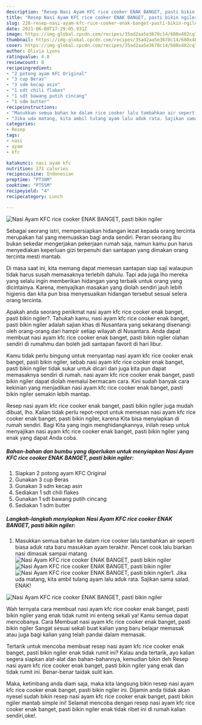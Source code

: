 ```yaml
---
description: "Resep Nasi Ayam KFC rice cooker ENAK BANGET, pasti bikin ngiler yang nikmat Untuk Jualan"
title: "Resep Nasi Ayam KFC rice cooker ENAK BANGET, pasti bikin ngiler yang nikmat Untuk Jualan"
slug: 228-resep-nasi-ayam-kfc-rice-cooker-enak-banget-pasti-bikin-ngiler-yang-nikmat-untuk-jualan
date: 2021-06-08T17:29:05.931Z
image: https://img-global.cpcdn.com/recipes/35ad2aa5e3678c14/680x482cq70/nasi-ayam-kfc-rice-cooker-enak-banget-pasti-bikin-ngiler-foto-resep-utama.jpg
thumbnail: https://img-global.cpcdn.com/recipes/35ad2aa5e3678c14/680x482cq70/nasi-ayam-kfc-rice-cooker-enak-banget-pasti-bikin-ngiler-foto-resep-utama.jpg
cover: https://img-global.cpcdn.com/recipes/35ad2aa5e3678c14/680x482cq70/nasi-ayam-kfc-rice-cooker-enak-banget-pasti-bikin-ngiler-foto-resep-utama.jpg
author: Olivia Lyons
ratingvalue: 4.8
reviewcount: 8
recipeingredient:
- "2 potong ayam KFC Original"
- "3 cup Beras"
- "3 sdm kecap asin"
- "1 sdt chili flakes"
- "1 sdt bawang putih cincang"
- "1 sdm butter"
recipeinstructions:
- "Masukkan semua bahan ke dalam rice cooker lalu tambahkan air seperti biasa aduk rata baru masukkan ayam terakhir. Pencet cook lalu biarkan nasi dimasak sampai matang"
- "Jika uda matang, kita ambil tulang ayam lalu aduk rata. Sajikan sama salad. ENAK!"
categories:
- Resep
tags:
- nasi
- ayam
- kfc

katakunci: nasi ayam kfc 
nutrition: 171 calories
recipecuisine: Indonesian
preptime: "PT38M"
cooktime: "PT55M"
recipeyield: "4"
recipecategory: Lunch

---
```



![Nasi Ayam KFC rice cooker ENAK BANGET, pasti bikin ngiler](https://img-global.cpcdn.com/recipes/35ad2aa5e3678c14/680x482cq70/nasi-ayam-kfc-rice-cooker-enak-banget-pasti-bikin-ngiler-foto-resep-utama.jpg)

Sebagai seorang istri, mempersiapkan hidangan lezat kepada orang tercinta merupakan hal yang memuaskan bagi anda sendiri. Peran seorang ibu bukan sekedar mengerjakan pekerjaan rumah saja, namun kamu pun harus menyediakan keperluan gizi terpenuhi dan santapan yang dimakan orang tercinta mesti mantab.

Di masa  saat ini, kita memang dapat memesan santapan siap saji walaupun tidak harus susah memasaknya terlebih dahulu. Tapi ada juga lho mereka yang selalu ingin memberikan hidangan yang terbaik untuk orang yang dicintainya. Karena, menyajikan masakan yang diolah sendiri jauh lebih higienis dan kita pun bisa menyesuaikan hidangan tersebut sesuai selera orang tercinta. 



Apakah anda seorang penikmat nasi ayam kfc rice cooker enak banget, pasti bikin ngiler?. Tahukah kamu, nasi ayam kfc rice cooker enak banget, pasti bikin ngiler adalah sajian khas di Nusantara yang sekarang disenangi oleh orang-orang dari hampir setiap wilayah di Nusantara. Anda dapat membuat nasi ayam kfc rice cooker enak banget, pasti bikin ngiler olahan sendiri di rumahmu dan boleh jadi santapan favorit di hari libur.

Kamu tidak perlu bingung untuk menyantap nasi ayam kfc rice cooker enak banget, pasti bikin ngiler, sebab nasi ayam kfc rice cooker enak banget, pasti bikin ngiler tidak sukar untuk dicari dan juga kita pun dapat memasaknya sendiri di rumah. nasi ayam kfc rice cooker enak banget, pasti bikin ngiler dapat diolah memalui bermacam cara. Kini sudah banyak cara kekinian yang menjadikan nasi ayam kfc rice cooker enak banget, pasti bikin ngiler semakin lebih mantap.

Resep nasi ayam kfc rice cooker enak banget, pasti bikin ngiler juga mudah dibuat, lho. Kalian tidak perlu repot-repot untuk memesan nasi ayam kfc rice cooker enak banget, pasti bikin ngiler, karena Kita bisa menyiapkan di rumah sendiri. Bagi Kita yang ingin menghidangkannya, inilah resep untuk menyajikan nasi ayam kfc rice cooker enak banget, pasti bikin ngiler yang enak yang dapat Anda coba.

<!--inarticleads1-->

##### Bahan-bahan dan bumbu yang diperlukan untuk menyiapkan Nasi Ayam KFC rice cooker ENAK BANGET, pasti bikin ngiler:

1. Siapkan 2 potong ayam KFC Original
1. Gunakan 3 cup Beras
1. Gunakan 3 sdm kecap asin
1. Sediakan 1 sdt chili flakes
1. Gunakan 1 sdt bawang putih cincang
1. Sediakan 1 sdm butter




<!--inarticleads2-->

##### Langkah-langkah menyiapkan Nasi Ayam KFC rice cooker ENAK BANGET, pasti bikin ngiler:

1. Masukkan semua bahan ke dalam rice cooker lalu tambahkan air seperti biasa aduk rata baru masukkan ayam terakhir. Pencet cook lalu biarkan nasi dimasak sampai matang
<img src="https://img-global.cpcdn.com/steps/30e4a8fd6eb28154/160x128cq70/nasi-ayam-kfc-rice-cooker-enak-banget-pasti-bikin-ngiler-langkah-memasak-1-foto.jpg" alt="Nasi Ayam KFC rice cooker ENAK BANGET, pasti bikin ngiler"><img src="https://img-global.cpcdn.com/steps/d8d8387ee2f61fd6/160x128cq70/nasi-ayam-kfc-rice-cooker-enak-banget-pasti-bikin-ngiler-langkah-memasak-1-foto.jpg" alt="Nasi Ayam KFC rice cooker ENAK BANGET, pasti bikin ngiler"><img src="https://img-global.cpcdn.com/steps/bc6d8d6fa7004e22/160x128cq70/nasi-ayam-kfc-rice-cooker-enak-banget-pasti-bikin-ngiler-langkah-memasak-1-foto.jpg" alt="Nasi Ayam KFC rice cooker ENAK BANGET, pasti bikin ngiler">1. Jika uda matang, kita ambil tulang ayam lalu aduk rata. Sajikan sama salad. ENAK!
<img src="https://img-global.cpcdn.com/steps/1f67895329e999e7/160x128cq70/nasi-ayam-kfc-rice-cooker-enak-banget-pasti-bikin-ngiler-langkah-memasak-2-foto.jpg" alt="Nasi Ayam KFC rice cooker ENAK BANGET, pasti bikin ngiler">



Wah ternyata cara membuat nasi ayam kfc rice cooker enak banget, pasti bikin ngiler yang enak tidak rumit ini enteng sekali ya! Kamu semua dapat mencobanya. Cara Membuat nasi ayam kfc rice cooker enak banget, pasti bikin ngiler Sangat sesuai sekali buat kalian yang baru belajar memasak atau juga bagi kalian yang telah pandai dalam memasak.

Tertarik untuk mencoba membuat resep nasi ayam kfc rice cooker enak banget, pasti bikin ngiler enak tidak rumit ini? Kalau anda tertarik, ayo kalian segera siapkan alat-alat dan bahan-bahannya, kemudian bikin deh Resep nasi ayam kfc rice cooker enak banget, pasti bikin ngiler yang enak dan tidak rumit ini. Benar-benar taidak sulit kan. 

Maka, ketimbang anda diam saja, maka kita langsung bikin resep nasi ayam kfc rice cooker enak banget, pasti bikin ngiler ini. Dijamin anda tiidak akan nyesel sudah bikin resep nasi ayam kfc rice cooker enak banget, pasti bikin ngiler mantab simple ini! Selamat mencoba dengan resep nasi ayam kfc rice cooker enak banget, pasti bikin ngiler enak tidak ribet ini di rumah kalian sendiri,oke!.

